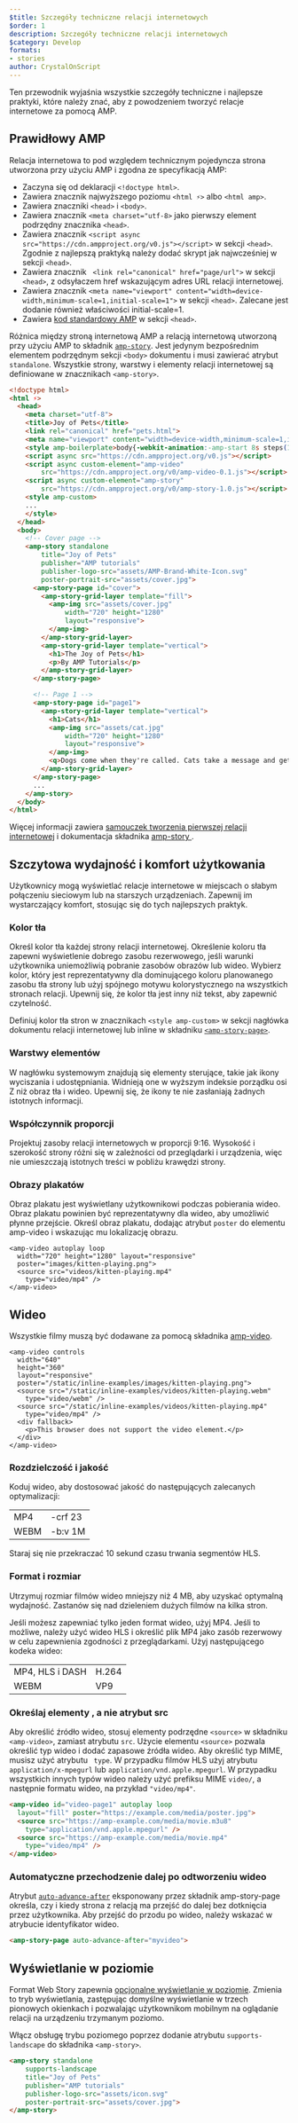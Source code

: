 ```yaml
---
$title: Szczegóły techniczne relacji internetowych
$order: 1
description: Szczegóły techniczne relacji internetowych
$category: Develop
formats:
- stories
author: CrystalOnScript
---
```


Ten przewodnik wyjaśnia wszystkie szczegóły techniczne i najlepsze praktyki, które należy znać, aby z powodzeniem tworzyć relacje internetowe za pomocą AMP.

## Prawidłowy AMP

Relacja internetowa to pod względem technicznym pojedyncza strona utworzona przy użyciu AMP i zgodna ze specyfikacją AMP:

- Zaczyna się od deklaracji `<!doctype html>`.
- Zawiera znacznik najwyższego poziomu `<html ⚡>` albo `<html amp>`.
- Zawiera znaczniki `<head>` i `<body>`.
- Zawiera znacznik `<meta charset="utf-8>` jako pierwszy element podrzędny znacznika `<head>`.
- Zawiera znacznik `<script async src="https://cdn.ampproject.org/v0.js"></script>` w sekcji `<head>`. Zgodnie z najlepszą praktyką należy dodać skrypt jak najwcześniej w sekcji `<head>`.
- Zawiera znacznik ` <link rel="canonical" href="page/url">` w sekcji `<head>`, z odsyłaczem href wskazującym adres URL relacji internetowej.
- Zawiera znacznik `<meta name="viewport" content="width=device-width,minimum-scale=1,initial-scale=1">` w sekcji `<head>`. Zalecane jest dodanie również właściwości initial-scale=1.
- Zawiera [kod standardowy AMP](https://amp.dev/documentation/guides-and-tutorials/learn/spec/amp-boilerplate/?format=websites) w sekcji `<head>`.

Różnica między stroną internetową AMP a relacją internetową utworzoną przy użyciu AMP to składnik [`amp-story`](https://amp.dev/documentation/components/amp-story/?format=stories). Jest jedynym bezpośrednim elementem podrzędnym sekcji `<body>` dokumentu i musi zawierać atrybut `standalone`. Wszystkie strony, warstwy i elementy relacji internetowej są definiowane w znacznikach `<amp-story>`.

```html
<!doctype html>
<html ⚡>
  <head>
    <meta charset="utf-8">
    <title>Joy of Pets</title>
    <link rel="canonical" href="pets.html">
    <meta name="viewport" content="width=device-width,minimum-scale=1,initial-scale=1">
    <style amp-boilerplate>body{-webkit-animation:-amp-start 8s steps(1,end) 0s 1 normal both;-moz-animation:-amp-start 8s steps(1,end) 0s 1 normal both;-ms-animation:-amp-start 8s steps(1,end) 0s 1 normal both;animation:-amp-start 8s steps(1,end) 0s 1 normal both}@-webkit-keyframes -amp-start{from{visibility:hidden}to{visibility:visible}}@-moz-keyframes -amp-start{from{visibility:hidden}to{visibility:visible}}@-ms-keyframes -amp-start{from{visibility:hidden}to{visibility:visible}}@-o-keyframes -amp-start{from{visibility:hidden}to{visibility:visible}}@keyframes -amp-start{from{visibility:hidden}to{visibility:visible}}</style><noscript><style amp-boilerplate>body{-webkit-animation:none;-moz-animation:none;-ms-animation:none;animation:none}</style></noscript>
    <script async src="https://cdn.ampproject.org/v0.js"></script>
    <script async custom-element="amp-video"
        src="https://cdn.ampproject.org/v0/amp-video-0.1.js"></script>
    <script async custom-element="amp-story"
        src="https://cdn.ampproject.org/v0/amp-story-1.0.js"></script>
    <style amp-custom>
    ...
    </style>
  </head>
  <body>
    <!-- Cover page -->
    <amp-story standalone
        title="Joy of Pets"
        publisher="AMP tutorials"
        publisher-logo-src="assets/AMP-Brand-White-Icon.svg"
        poster-portrait-src="assets/cover.jpg">
      <amp-story-page id="cover">
        <amp-story-grid-layer template="fill">
          <amp-img src="assets/cover.jpg"
              width="720" height="1280"
              layout="responsive">
          </amp-img>
        </amp-story-grid-layer>
        <amp-story-grid-layer template="vertical">
          <h1>The Joy of Pets</h1>
          <p>By AMP Tutorials</p>
        </amp-story-grid-layer>
      </amp-story-page>

      <!-- Page 1 -->
      <amp-story-page id="page1">
        <amp-story-grid-layer template="vertical">
          <h1>Cats</h1>
          <amp-img src="assets/cat.jpg"
              width="720" height="1280"
              layout="responsive">
          </amp-img>
          <q>Dogs come when they're called. Cats take a message and get back to you. --Mary Bly</q>
        </amp-story-grid-layer>
      </amp-story-page>
      ...
    </amp-story>
  </body>
</html>
```

Więcej informacji zawiera [samouczek tworzenia pierwszej relacji internetowej](../start/visual_story/?format=stories) i dokumentacja składnika [amp-story ](../../components/reference/amp-story/?format=stories).

## Szczytowa wydajność i komfort użytkowania

Użytkownicy mogą wyświetlać relacje internetowe w miejscach o słabym połączeniu sieciowym lub na starszych urządzeniach. Zapewnij im wystarczający komfort, stosując się do tych najlepszych praktyk.

### Kolor tła

Określ kolor tła każdej strony relacji internetowej. Określenie koloru tła zapewni wyświetlenie dobrego zasobu rezerwowego, jeśli warunki użytkownika uniemożliwią pobranie zasobów obrazów lub wideo. Wybierz kolor, który jest reprezentatywny dla dominującego koloru planowanego zasobu tła strony lub użyj spójnego motywu kolorystycznego na wszystkich stronach relacji. Upewnij się, że kolor tła jest inny niż tekst, aby zapewnić czytelność.

Definiuj kolor tła stron w znacznikach `<style amp-custom>` w sekcji nagłówka dokumentu relacji internetowej lub inline w składniku [`<amp-story-page>`](https://amp.dev/documentation/components/amp-story-page/?format=stories).

### Warstwy elementów

W nagłówku systemowym znajdują się elementy sterujące, takie jak ikony wyciszania i udostępniania. Widnieją one w wyższym indeksie porządku osi Z niż obraz tła i wideo. Upewnij się, że ikony te nie zasłaniają żadnych istotnych informacji.

### Współczynnik proporcji

Projektuj zasoby relacji internetowych w proporcji 9:16. Wysokość i szerokość strony różni się w zależności od przeglądarki i urządzenia, więc nie umieszczają istotnych treści w pobliżu krawędzi strony.

### Obrazy plakatów

Obraz plakatu jest wyświetlany użytkownikowi podczas pobierania wideo. Obraz plakatu powinien być reprezentatywny dla wideo, aby umożliwić płynne przejście. Określ obraz plakatu, dodając atrybut `poster` do elementu amp-video i wskazując mu lokalizację obrazu.

```
<amp-video autoplay loop
  width="720" height="1280" layout="responsive"
  poster="images/kitten-playing.png">
  <source src="videos/kitten-playing.mp4"
    type="video/mp4" />
</amp-video>
```

## Wideo

Wszystkie filmy muszą być dodawane za pomocą składnika [amp-video](https://amp.dev/documentation/components/amp-video/?format=stories).

```
<amp-video controls
  width="640"
  height="360"
  layout="responsive"
  poster="/static/inline-examples/images/kitten-playing.png">
  <source src="/static/inline-examples/videos/kitten-playing.webm"
    type="video/webm" />
  <source src="/static/inline-examples/videos/kitten-playing.mp4"
    type="video/mp4" />
  <div fallback>
    <p>This browser does not support the video element.</p>
  </div>
</amp-video>
```

### Rozdzielczość i jakość

Koduj wideo, aby dostosować jakość do następujących zalecanych optymalizacji:

<table>
  <tr>
   <td>MP4    </td>
   <td>-crf 23    </td>
  </tr>
  <tr>
   <td>WEBM    </td>
   <td>-b:v 1M    </td>
  </tr>
</table>

Staraj się nie przekraczać 10 sekund czasu trwania segmentów HLS.

### Format i rozmiar

Utrzymuj rozmiar filmów wideo mniejszy niż 4 MB, aby uzyskać optymalną wydajność. Zastanów się nad dzieleniem dużych filmów na kilka stron.

Jeśli możesz zapewniać tylko jeden format wideo, użyj MP4. Jeśli to możliwe, należy użyć wideo HLS i określić plik MP4 jako zasób rezerwowy w celu zapewnienia zgodności z przeglądarkami. Użyj następującego kodeka wideo:

<table>
  <tr>
   <td>MP4, HLS i DASH</td>
   <td>H.264    </td>
  </tr>
  <tr>
   <td>WEBM    </td>
   <td>VP9    </td>
  </tr>
</table>

### Określaj elementy <code><source></code>, a nie atrybut src

Aby określić źródło wideo, stosuj elementy podrzędne `<source>` w składniku `<amp-video>`, zamiast atrybutu `src`. Użycie elementu `<source>` pozwala określić typ wideo i dodać zapasowe źródła wideo. Aby określić typ MIME, musisz użyć atrybutu ` type`. W przypadku filmów HLS użyj atrybutu ` application/x-mpegurl` lub `application/vnd.apple.mpegurl`. W przypadku wszystkich innych typów wideo należy użyć prefiksu MIME `video/`, a następnie formatu wideo, na przykład `"video/mp4"`.

```html
<amp-video id="video-page1" autoplay loop
  layout="fill" poster="https://example.com/media/poster.jpg">
  <source src="https://amp-example.com/media/movie.m3u8"
    type="application/vnd.apple.mpegurl" />
  <source src="https://amp-example.com/media/movie.mp4"
    type="video/mp4" />
</amp-video>
```

### Automatyczne przechodzenie dalej po odtworzeniu wideo

Atrybut [`auto-advance-after`](https://amp.dev/documentation/components/amp-story-page/?format=stories#auto-advance-after-%5Boptional%5D) eksponowany przez składnik amp-story-page określa, czy i kiedy strona z relacją ma przejść do dalej bez dotknięcia przez użytkownika. Aby przejść do przodu po wideo, należy wskazać w atrybucie identyfikator wideo.

```html
<amp-story-page auto-advance-after="myvideo">
```

## Wyświetlanie w poziomie

Format Web Story zapewnia [opcjonalne wyświetlanie w poziomie](https://github.com/ampproject/amphtml/blob/master/extensions/amp-story/amp-story.md#landscape-orientation-and-full-bleed-desktop-experience-opt-in). Zmienia to tryb wyświetlania, zastępując domyślne wyświetlanie w trzech pionowych okienkach i pozwalając użytkownikom mobilnym na oglądanie relacji na urządzeniu trzymanym poziomo.

Włącz obsługę trybu poziomego poprzez dodanie atrybutu `supports-landscape` do składnika `<amp-story>`.

```html
<amp-story standalone
    supports-landscape
    title="Joy of Pets"
    publisher="AMP tutorials"
    publisher-logo-src="assets/icon.svg"
    poster-portrait-src="assets/cover.jpg">
</amp-story>
```

